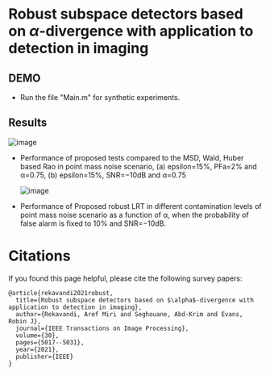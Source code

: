 # Robust subspace detectors based on $\alpha$-divergence with application to detection in imaging
## DEMO

+ Run the file "Main.m" for synthetic experiments.

## Results
![image](https://github.com/arekavandi/Robust_Subspace_Detector/assets/101369948/5824fd8d-4dc5-4bcd-b2ad-cc3f82543975)

+ Performance of proposed tests compared to the MSD, Wald, Huber based Rao in point mass noise scenario, (a) epsilon=15%, PFa=2% and α=0.75, (b) epsilon=15%, SNR=−10dB and α=0.75

  ![image](https://github.com/arekavandi/Robust_Subspace_Detector/assets/101369948/4436e7f4-7925-47fe-9640-c35fffef6e94)

+ Performance of Proposed robust LRT in different contamination levels of point mass noise scenario as a function of α, when the probability of false alarm is fixed to 10% and SNR=−10dB.

# Citations
If you found this page helpful, please cite the following survey papers:

```
@article{rekavandi2021robust,
  title={Robust subspace detectors based on $\alpha$-divergence with application to detection in imaging},
  author={Rekavandi, Aref Miri and Seghouane, Abd-Krim and Evans, Robin J},
  journal={IEEE Transactions on Image Processing},
  volume={30},
  pages={5017--5031},
  year={2021},
  publisher={IEEE}
}
```
